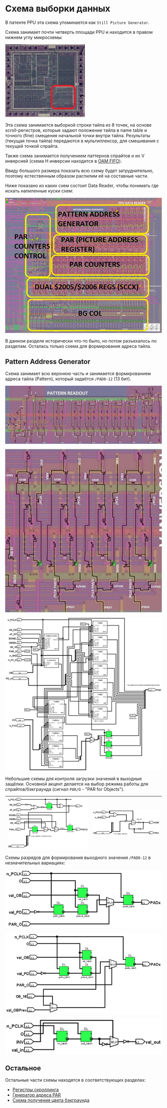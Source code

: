 # Схема выборки данных

В патенте PPU эта схема упоминается как `Still Picture Generator`.

Схема занимает почти четверть площади PPU и находится в правом нижнем углу микросхемы:

![ppu_locator_dataread](/BreakingNESWiki/imgstore/ppu/ppu_locator_dataread.jpg)

Эта схема занимается выборкой строки тайла из 8 точек, на основе scroll-регистров, которые задают положение тайла в name table и точного (fine) смещения начальной точки внутри тайла.
Результаты (текущая точка тайла) передаются в мультиплексор, для смешивания с текущей точкой спрайта.

Также схема занимается получением паттернов спрайтов и их V инверсией (схема H инверсии находится в [OAM FIFO](fifo.md)).

Ввиду большого размера показать всю схему будет затруднительно, поэтому естественным образом распилим её на составные части.

Ниже показано из каких схем состоит Data Reader, чтобы понимать где искать напиленные куски схем:

![ppu_dataread_sections](/BreakingNESWiki/imgstore/ppu/ppu_dataread_sections.jpg)

В данном разделе исторически что-то было, но потом разъехалось по разделам. Осталась только схема для формирования адреса тайла.

## Pattern Address Generator

Схема занимает всю верхнюю часть и занимается формированием адреса тайла (Pattern), который задаётся `/PAD0-12` (13 бит).

![ppu_dataread_pattern_readout](/BreakingNESWiki/imgstore/ppu/ppu_dataread_pattern_readout.jpg)

![ppu_dataread_vinv](/BreakingNESWiki/imgstore/ppu/ppu_dataread_vinv.jpg)

![PatGen](/BreakingNESWiki/imgstore/ppu/PatGen.png)

Небольшие схемы для контроля загрузки значений в выходные защёлки. Основной акцент делается на выбор режима работы для спрайтов/бэкграунда (сигнал `PAR/O` - "PAR for Objects").

|![PatControl](/BreakingNESWiki/imgstore/ppu/PatControl.png)|![PatV_Inversion](/BreakingNESWiki/imgstore/ppu/PatV_Inversion.png)|
|---|---|

Схемы разрядов для формирования выходного значения `/PAD0-12` в незначительных вариациях:

![PatBit](/BreakingNESWiki/imgstore/ppu/PatBit.png)

![PatBit4](/BreakingNESWiki/imgstore/ppu/PatBit4.png)

![PatBitInv](/BreakingNESWiki/imgstore/ppu/PatBitInv.png)

## Остальное

Остальные части схемы находятся в соответствующих разделах:

- [Регистры скроллинга](scroll_regs.md)
- [Генератор адреса PAR](pargen.md)
- [Схема получения цвета бэкграунда](bgcol.md)

